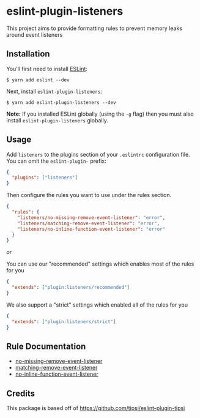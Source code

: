 # eslint-plugin-listeners

This project aims to provide formatting rules to prevent memory leaks around event listeners

## Installation

You'll first need to install [ESLint](http://eslint.org):

```
$ yarn add eslint --dev
```

Next, install `eslint-plugin-listeners`:

```
$ yarn add eslint-plugin-listeners --dev
```

**Note:** If you installed ESLint globally (using the `-g` flag) then you must also install `eslint-plugin-listeners` globally.

## Usage

Add `listeners` to the plugins section of your `.eslintrc` configuration file. You can omit the `eslint-plugin-` prefix:

```json
{
  "plugins": ["listeners"]
}
```

Then configure the rules you want to use under the rules section.

```json
{
  "rules": {
    "listeners/no-missing-remove-event-listener": "error",
    "listeners/matching-remove-event-listener": "error",
    "listeners/no-inline-function-event-listener": "error"
  }
}
```

_or_

You can use our "recommended" settings which enables most of the rules for you

```json
{
  "extends": ["plugin:listeners/recommended"]
}
```

We also support a "strict" settings which enabled all of the rules for you

```json
{
  "extends": ["plugin:listeners/strict"]
}
```

## Rule Documentation

- [no-missing-remove-event-listener](docs/rules/no-missing-remove-event-listener.md)
- [matching-remove-event-listener](docs/rules/matching-remove-event-listener.md)
- [no-inline-function-event-listener](docs/rules/inline-function-event-listener.md)

## Credits

This package is based off of https://github.com/tipsi/eslint-plugin-tipsi